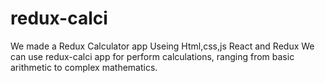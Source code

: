 # redux-calci
We made a Redux Calculator app Useing Html,css,js React and Redux
We can use redux-calci app for perform calculations, ranging from basic arithmetic to complex mathematics.
